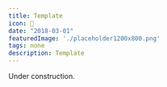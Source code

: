 ```yaml
---
title: Template
icon: 🎨
date: "2018-03-01"
featuredImage: './placeholder1200x800.png'
tags: none
description: Template
---
```


Under construction.
